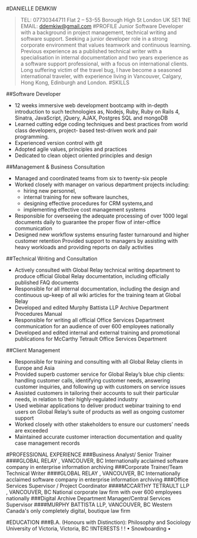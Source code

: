 #DANIELLE DEMKIW 
>TEL: 07730344711 Flat 2 – 53-55 Borough High St London UK SE1 1NE EMAIL: ddemkiw@gmail.com
#PROFILE
Junior Software Developer with a background in project management, technical writing and software support. Seeking a junior developer role in a strong corporate environment that values teamwork and continuous learning. Previous experience as a published technical writer with a specialisation in internal documentation and two years experience as a software support professional, with a focus on international clients. Long suffering victim of the travel bug, I have become a seasoned international traveler, with experience living in Vancouver, Calgary, Hong Kong, Edinburgh and London.
#SKILLS

##Software Developer
- 12 weeks immersive web development bootcamp with in-depth introduction to such technologies as, Nodejs, Ruby, Ruby on Rails 4, Sinatra, JavaScript, jQuery, AJAX, Postgres SQL and mongoDB
- Learned cutting edge coding techniques and best practices from world class developers, project- based test-driven work and pair programming.
- Experienced version control with git
- Adopted agile values, principles and practices
- Dedicated to clean object oriented principles and design

##Management & Business Consultation
- Managed and coordinated teams from six to twenty-six people
- Worked closely with manager on various department projects including:
  - hiring new personnel,
  - internal training for new software launches,
  - designing effective procedures for CRM systems,and 
  - implementing effective cost management systems
- Responsible for overseeing the adequate processing of over 1000 legal documents daily to guarantee the proper flow of inter-office communication
- Designed new workflow systems ensuring faster turnaround and higher customer retention Provided support to managers by assisting with heavy workloads and providing reports on daily activities

##Technical Writing and Consultation
- Actively consulted with Global Relay technical writing department to produce official Global Relay documentation, including officially published FAQ documents
- Responsible for all internal documentation, including the design and continuous up-keep of all wiki articles for the training team at Global Relay
- Developed and edited Murphy Battista LLP Archive Department Procedures Manual
- Responsible for writing all official Office Services Department communication for an audience of over 600 employees nationally
- Developed and edited internal and external training and promotional publications for McCarthy Tetrault Office Services Department

##Client Management
- Responsible for training and consulting with all Global Relay clients in Europe and Asia
- Provided superb customer service for Global Relay’s blue chip clients: handling customer calls, identifying customer needs, answering customer inquiries, and following up with customers on
service issues
- Assisted customers in tailoring their accounts to suit their particular needs, in relation to their
highly-regulated industry
- Used webinar applications to deliver product webinar training to end users on Global Relay’s suite
of products as well as ongoing customer support
- Worked closely with other stakeholders to ensure our customers’ needs are exceeded
- Maintained accurate customer interaction documentation and quality case management records

#PROFESSIONAL EXPERIENCE
###Business Analyst/ Senior Trainer
####GLOBAL RELAY , VANCOUVER, BC
Internationally acclaimed software company in enterprise information archiving
###Corporate Trainer/Team Technical Writer
####GLOBAL RELAY , VANCOUVER, BC
Internationally acclaimed software company in enterprise information archiving
###Office Services Supervisor / Project Coordinator 
####MCCARTHY TETRAULT LLP , VANCOUVER, BC 
National corporate law firm with over 600 employees nationally
###Digital Archive Department Manager/Central Services Supervisor 
####MURPHY BATTISTA LLP, VANCOUVER, BC
Western Canada's only completely digital, boutique law firm

#EDUCATION
###B.A. (Honours with Distinction): Philosophy and Sociology
University of Victoria, Victoria, BC
!INTERESTS !
!
• Snowboarding
•
